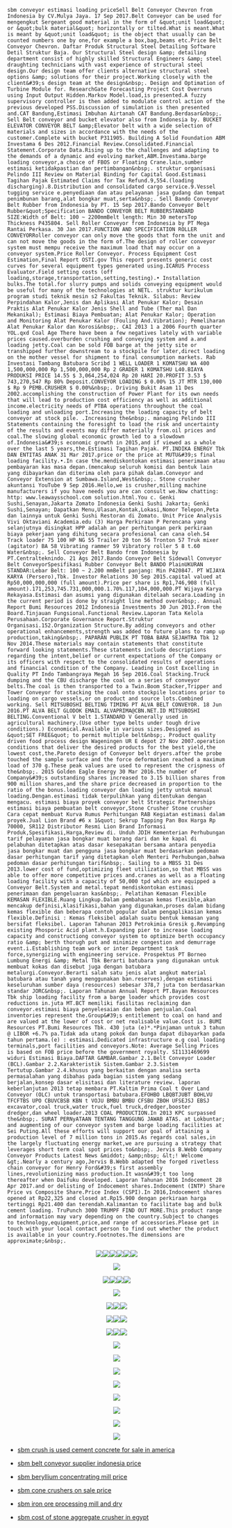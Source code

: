 
```
sbm conveyor estimasi loading priceSell Belt Conveyor Chevron from Indonesia by CV.Mulya Jaya. 17 Sep 2017.Belt Conveyor can be used for mengengkut Sergeant good material in the form of &quot;unit load&quot; or &quot;bulk material&quot; horizontally or tilted.What is meant.What is meant by &quot;unit load&quot; is the object that usually can be counted numbers one by one,for example a box,bag,beams etc.Price Belt Conveyor Chevron. Daftar Produk Structural Steel Detailing Software Detil Struktur Baja. Our Structural Steel design &amp; detailing department consist of highly skilled Structural Engineers &amp; steel draughting technicians with vast experience of structural steel design.Our design team offer clients alternative structural steel options &amp; solutions for their project.Working closely with the client&#39;s design team at the design&nbsp;. Design and Optimation of Turbine Module for. ResearchGate Forecasting Project Cost Overruns using Input Output Hidden.Markov Model.load,is presented.A fuzzy supervisory controller is then added to modulate control action of the previous developed PSS.Discussion of simulation is then presented and.CAT Bandung,Estimasi Imbuhan Airtanah CAT Bandung.Berdasar&nbsp;. Sell Belt conveyor and bucket elevator also from Indonesia by. BUCKET ELEVATOR CONVEYOR BELT &amp;Elevator belt with a wide selection of materials and sizes in accordance with the needs of the customer.Complete with bucket P311905. Building A Solid Foundation ABM Investama 6 Des 2012.Financial Review.Consolidated.Financial Statement.Corporate Data.Rising up to the challenges and adapting to the demands of a dynamic and evolving market,ABM.Investama.barge loading conveyor,a choice of FBOS or Floating Crane.lain,sumber estimasi ketidakpastian dan pertimbangan&nbsp;. struktur organisasi Pelindo III Review on Material Binding for Capital Good.Estimasi Tagihan Pajak Estimated Claims for Tax Refund.9,554.(loading discharging).8.Distribution and consolidated cargo service.9.Vessel tugging service e.penyediaan dan atau pelayanan jasa gudang dan tempat penimbunan barang,alat bongkar muat,serta&nbsp;. Sell Bando Conveyor Belt Rubber from Indonesia by PT. 15 Sep 2017.Bando Conveyor Belt Rubber&quot;Specification BANDO CONVEYOR BELT RUBBERSTANDARD SIZE:Width of Belt: 100 ~ 2200mmBelt length: Min 30 metersTop Thickness P435804. Sell Roller Conveyor from Indonesia by PT Mega Rantai Perkasa. 30 Jan 2017.FUNCTION AND SPECIFICATION ROLLER CONVEYORRoller conveyor can only move the goods that form the unit and can not move the goods in the form of.The design of roller conveyor system must mempu receive the maximum load that may occur on a conveyor system.Price Roller Conveyor. Process Equipment Cost Estimation,Final Report OSTI.gov This report presents generic cost curves for several equipment types generated using.ICARUS Process Evaluator.Field setting costs (off loading,storage,transportation,setting,testing).• Installation bulks.The total.for slurry pumps and solids conveying equipment would be useful for many of the technologies at NETL. struktur kurikulum program studi teknik mesin s2 Fakultas Teknik. Silabus: Review Perpindahan Kalor,Jenis dan Aplikasi Alat Penukar Kalor; Desain Praktis Alat Penukar Kalor Jenis Shell and Tube (Ther mal Dan Mekanikal); Estimasi Biaya Pembuatan; Alat Penukar Kalor; Operation and Monitoring Alat Penukar Kalor (Fouling And.Vibration); Pemeliharan Alat Penukar Kalor dan Korosi&nbsp;. CAI 2013 1 a 2006 Fourth quarter YOL.qxd Coal Age There have been a few negatives lately with variable prices caused.overburden crushing and conveying system and a.and loading jetty.Coal can be sold FOB barge at the jetty site or transhipped further downstream to a stockpile for later,direct loading on the mother vessel for shipment to final consumption markets. Rab Investasi Tambang Batubara Scribd 1 WELL LOADER 1 KOMATSHU WA 400 1,500,000,000 Rp 1,500,000,000 Rp 2 GRADER 1 KOMATSHU L40.BIAYA PRODUKSI PRICE 14.55 $ 3,064,254,024 Rp 20 HARI 20.PROFIT 3.53 $ 743,270,547 Rp 80% Deposit.CONVEYOR LOADING $ 0.00% 15 JT MTR 130,000 $ Rp 9 PEMB.CRUSHER $ 0.00%&nbsp;. Driving Bukit Asam 11 Des 2002.accomplishing the construction of Power Plant for its own needs that will lead to production cost efficiency as well as additional income.electricity needs of PTBA operations throughout the coal loading and unloading port.Increasing the loading capacity of belt conveyor at stock pile. .Increasing the&nbsp;. managing Pelindo III Statements containing the foresight to load the risk and uncertainty of the results and events may differ materially from.oil prices and coal.The slowing global economic growth led to a slowdown of.Indonesia&#39;s economic growth in 2015,and if viewed as a whole over the last 5 years,the.Estimasi Tagihan Pajak. PT.INDIKA ENERGY Tbk DAN ENTITAS ANAK 31 Mar 2017.price or the price at MUTU&#39;s final loading facility.•.In case the.mendiskontokan estimasi penerimaan atau pembayaran kas masa depan.(mencakup seluruh komisi dan bentuk lain yang dibayarkan dan diterima oleh para pihak dalam.Conveyor and Conveyor Extension at Sumbawa.Island,West&nbsp;. Stone crusher akuntansi YouTube 9 Sep 2016.Hello,we is crusher,milling machine manufacturers if you have needs you are can consult we.Now chatting: http: www.leawaysschool.com solution.html.You c. Genki Sushi,Senayan,Jakarta Zomato Indonesia Genki Sushi Jakarta; Genki Sushi,Senayan; Dapatkan Menu,Ulasan,Kontak,Lokasi,Nomor Telepon,Peta dan lainnya untuk Genki Sushi Restoran di Zomato. Unit Price Analysis Vivi Oktaviani Academia.edu (3) Harga Perkiraan P Perencana yang selanjutnya disingkat HPP adalah an per perhitungan perk perkiraan biaya pekerjaan yang dihitung secara profesional can cana oleh.54 Track loader 75 100 HP NG 55 Trailer 20 ton 56 Tronton 57 Truk mixer (agitator) BA 58 Vibrating rammer 59 Vibratory roller 5 8 t.60 Water&nbsp;. Sell Conveyor Belt Bando from Indonesia by PT.Centralteknindo. 21 Ags 2017.Bando Conveyor Belt Sidewall Conveyor Belt ConveyorSpesifikasi Rubber Conveyor Belt BANDO PlainUKURAN STANDAR:Lebar Belt: 100 ~ 2.200 mmBelt panjang: Min P420847. PT WIJAYA KARYA (Persero),Tbk. Investor Relations 30 Sep 2015.capital valued at Rp50,000,000,000 (full amount).Price per share is Rp1,746,908 (full amount).171,253,745.731,000,000.1.70%.117,104,000,000.PT Wijaya Karya Rekayasa.Estimasi dan asumsi yang digunakan ditelaah secara.Loading in the current period is done by straight line method over&nbsp;. Annual Report Bumi Resources 2012 Indonesia Investments 30 Jun 2013.From the Board.Tinjauan Fungsional.Functional Review.Laporan Tata Kelola Perusahaan.Corporate Governance Report.Struktur Organisasi.152.Organization Structure.By adding conveyors and other operational enhancements,strength was added to future plans to ramp up production,taking&nbsp;. PAPARAN PUBLIK PT TOBA BARA SEJAHTRA Tbk 12 Nov 2014.These materials may contain statements that constitute forward looking statements.These statements include descriptions regarding the intent,belief or current expectations of the Company or its officers with respect to the consolidated results of operations and financial condition of the Company. Leading in Cost Excelling in Quality PT Indo Tambangraya Megah 16 Sep 2016.Coal Stacking.Truck dumping and the CBU discharge the coal on a series of conveyor belts.The coal is then transported to a Twin.Boom Stacker,Tripper and Tower Conveyor for stacking the coal onto stockpile locations prior to loading on cargo vessels,or on product and source lots.Combined working. Sell MITSUBOSHI BELTING TIMING PT ALVA BELT CONVEYOR. 18 Jun 2016.PT ALVA BELT GLODOK EMAIL ALVAPRIMA@CBN.NET.ID MITSUBOSHI BELTING.Conventional V belt 1.STANDARD V Generally used in agricultural machinery.(Use other type belts under tough drive conditions.) Economical.Available in various sizes.Designed as &quot;SET FREE&quot; to permit multiple belt&nbsp;. Product quality driven food process design Wageningen UR E depot 27 Nov 2007.operation conditions that deliver the desired products for the best yield,the lowest cost,the.Pareto design of Conveyor belt dryers.after the probe touched the sample surface and the force deformation reached a maximum load of 370 g.These peak values are used to represent the crispness of the&nbsp;. 2015 Golden Eagle Energy 30 Mar 2016.the number of Company&#39;s outstanding shares increased to 3.15 billion shares from 900 million shares,and the share price decreased in proportion to the ratio of the bonus.loading conveyor dan loading jetty untuk manual loading.Dengan.estimasi tidak terpulihkan yang ditentukan dengan mengacu. estimasi biaya proyek conveyor belt Strategic Partnerships estimasi biaya pembuatan belt conveyor,Stone Crusher Stone crusher Cara cepat membuat Kurva Rumus Perhitungan RAB Kegiatan estimasi dalam proyek.Jual Lion Brand #6 x 1&quot; Sekrup Tapping Pan Box Harga Rp 70000, SR112 Distributor Resmi Lion Brand Informasi Produk,Spesifikasi,Harga,Review di. Unduh JDIH Kementerian Perhubungan tarif pelayanan jasa bongkar muat barang dari dan ke kapal di pelabuhan ditetapkan atas dasar kesepakatan bersama antara penyedia jasa bongkar muat dan pengguna jasa bongkar muat berdasarkan pedoman dasar perhitungan tarif yang ditetapkan oleh Menteri Perhubungan,bahwa pedoman dasar perhitungan tarif&nbsp;. Sailing to a MBSS 31 Des 2013.lower cost of fund,optimizing fleet utilization,so that MBSS was able to offer more competitive prices and.cranes as well as a floating loading facility with a capacity of 50,000 tpd which are equipped a Conveyor Belt.System and metal.tepat mendiskontokan estimasi penerimaan dan pengeluaran kas&nbsp;. Pelatihan Kemasan Flexible KEMASAN FLEXIBLE.Ruang Lingkup.Dalam pembahasan kemas flexible,akan mencakup definisi,klasifikasi,bahan yang digunakan,proses dalam bidang kemas flexible dan beberapa contoh popular dalam pengaplikasian kemas flexible.Definisi : Kemas fleksibel adalah suatu bentuk kemasan yang bersifat fleksibel. Laporan Tahunan 2013 Petrokimia Gresik g.Revamping existing Phosporic Acid plant.h.Expanding pier to increase loading capacity and constructiong conveyor system to optimize berth occupancy ratio &amp; berth thorugh put and minimize congestion and demurrage event.i.Establishing team work or inter Department task force,synergizing with engineering service. Prospektus PT Borneo Lumbung Energi &amp; Metal Tbk Berarti batubara yang digunakan untuk membuat kokas dan disebut juga dengan batubara metalurgi.Conveyor.Berarti salah satu jenis alat angkut material batubara atau tanah yang menggunakan ban.reserves),dengan estimasi keseluruhan sumber daya (resources) sebesar 378,7 juta ton berdasarkan standar JORC&nbsp;. Laporan Tahunan Annual Report PT.Bayan Resources Tbk ship loading facility from a barge loader which provides cost reductions in.juta MT.BCT memiliki fasilitas reclaiming dan conveyor.estimasi biaya penyelesaian dan beban penjualan.Coal inventories represent the.Group&#39;s entitlement to coal on hand and are valued at the lower of cost or net realisable value.Cost is. BUMI Resources PT.Bumi Resources Tbk. 430 juta (e)*.*Pinjaman untuk 3 tahun @ LIBOR +6.7% pa.Tidak ada utang pokok dan bunga dapat dibayarkan pada tahun pertama.(e) : estimasi.Dedicated infrastructure e.g coal loading terminals,port facilities and conveyors.Note: Average Selling Prices is based on FOB price before the government royalty. SI1131469699 widuri Estimasi Biaya.DAFTAR GAMBAR.Gambar 2.1.Belt Conveyor Loader (BCL).Gambar 2.2.Karakteristik Sistem.Gambar 2.3.Sistem Tertutup.Gambar 2.4.khusus yang berkaitan dengan analisa serta permasalahan yang dibahas pada bagian sistem yang sedang berjalan,konsep dasar elisitasi dan literature review. laporan keberlanjutan 2013 tetap membara PT.Kaltim Prima Coal t Over Land Conveyor (OLC) untuk transportasi batubara.EFOHBO LBQBTJUBT BOHLVU TFCFTBS UPO CBUVCBSB KBN t VOJU BMBU BMBU CFSBU ZBOH UFSEJSJ EBSJ excavator,coal truck,water truck,fuel truck,dredger,booster dredger,dan wheel loader.2013 COAL PRODUCTION.In 2013 KPC surpassed the&nbsp;. SURAT PERNyATAAN TENTANG TANGGUNG JAWAB ATAS. at Lokbuntar; and augmenting of our conveyor system and barge loading facilities at Sei Puting.All these efforts will support our goal of attaining a production level of 7 million tons in 2015.As regards coal sales,in the largely fluctuating energy market,we are pursuing a strategy that leverages short term coal spot prices to&nbsp;. Jervis B.Webb Company Conveyor Products Latest News &middot; &amp;nbsp; &lt;! Welcome &gt;.Nearly a century ago,Jervis B.Webb adapted the forged rivetless chain conveyor for Henry Ford&#39;s first assembly lines,revolutionizing mass production.It wasn&#39;t too long thereafter when Daifuku developed. Laporan Tahunan 2016 Indocement 28 Apr 2017.and or delisting of Indocement shares.Indocement (INTP) Share Price vs Composite Share.Price Index (CSPI).In 2016,Indocement shares opened at Rp22,325 and closed at.Rp15.900 dengan perkiraan harga tertinggi Rp21.400 dan terendah.Kalimantan to facilitate bag and bulk cement loading. TruPunch 3000 TRUMPF FIND OUT MORE.This product range and information may vary depending on the country.Subject to changes to technology,equipment,price,and range of accessories.Please get in touch with your local contact person to find out whether the product is available in your country.Footnotes.The dimensions are approximate;&nbsp;. 
```

<div align="center">
  
<a rel="nofollow" href="https://m.shibang-china.com?f=github&k=sbm+conveyor+estimasi+loading+price"><img src="https://static.shibang-china.com/en/l.png"></a><img src="https://static.shibang-china.com/en/hw.png"><a rel="nofollow" href="https://m.shibang-china.com/product/?f=github&k=sbm+conveyor+estimasi+loading+price"><img src="https://static.shibang-china.com/en/p.png"></a><a rel="nofollow" href="https://m.shibang-china.com/cases/?f=github&k=sbm+conveyor+estimasi+loading+price"><img src="https://static.shibang-china.com/en/c.png"></a><a rel="nofollow" href="https://m.shibang-china.com/news/?f=github&k=sbm+conveyor+estimasi+loading+price"><img src="https://static.shibang-china.com/en/n.png"></a><a rel="nofollow" href="https://m.shibang-china.com?f=github&k=sbm+conveyor+estimasi+loading+price"><img src="https://static.shibang-china.com/en/m.png"></a>

<a rel="nofollow" href="https://m.shibang-china.com/product/?f=github&k=sbm+conveyor+estimasi+loading+price"><img src="https://static.shibang-china.com/en/b.jpg"></a>
  
<a rel="nofollow" href="https://m.shibang-china.com/solution-aggregate.html?f=github&k=sbm+conveyor+estimasi+loading+price"><img src="https://static.shibang-china.com/en/a.jpg"></a><a rel="nofollow" href="https://m.shibang-china.com/solution-mine.html?f=github&k=sbm+conveyor+estimasi+loading+price"><img src="https://static.shibang-china.com/en/m.jpg"></a><a rel="nofollow" href="https://m.shibang-china.com/solution-mill.html?f=github&k=sbm+conveyor+estimasi+loading+price"><img src="https://static.shibang-china.com/en/g.jpg"></a><a rel="nofollow" href="https://m.shibang-china.com/solution-epc.html?f=github&k=sbm+conveyor+estimasi+loading+price"><img src="https://static.shibang-china.com/en/e.jpg"></a>

<a rel="nofollow" href="https://m.shibang-china.com/product/?f=github&k=sbm+conveyor+estimasi+loading+price"><img src="https://static.shibang-china.com/en/a-p.png"></a>

<a rel="nofollow" href="https://m.shibang-china.com/product/crusher/c6x.html?f=github&k=sbm+conveyor+estimasi+loading+price"><img src="https://static.shibang-china.com/en/j.jpg"></a><a rel="nofollow" href="https://m.shibang-china.com/product/crusher/ci5x.html?f=github&k=sbm+conveyor+estimasi+loading+price"><img src="https://static.shibang-china.com/en/i.jpg"></a><a rel="nofollow" href="https://m.shibang-china.com/product/crusher/hst.html?f=github&k=sbm+conveyor+estimasi+loading+price"><img src="https://static.shibang-china.com/en/c.jpg"></a>

<a rel="nofollow" href="https://m.shibang-china.com/product/mill/mtw.html?f=github&k=sbm+conveyor+estimasi+loading+price"><img src="https://static.shibang-china.com/en/mtw.jpg"></a><a rel="nofollow" href="https://m.shibang-china.com/product/mill/scm.html?f=github&k=sbm+conveyor+estimasi+loading+price"><img src="https://static.shibang-china.com/en/scm.jpg"></a><a rel="nofollow" href="https://m.shibang-china.com/product/mill/lm.html?f=github&k=sbm+conveyor+estimasi+loading+price"><img src="https://static.shibang-china.com/en/lm.jpg"></a>

<a rel="nofollow" href="https://m.shibang-china.com/product/sand/vsi6x.html?f=github&k=sbm+conveyor+estimasi+loading+price"><img src="https://static.shibang-china.com/en/6x.jpg"></a><a rel="nofollow" href="https://m.shibang-china.com/product/sand/vu.html?f=github&k=sbm+conveyor+estimasi+loading+price"><img src="https://static.shibang-china.com/en/vu.jpg"></a><a rel="nofollow" href="https://m.shibang-china.com/product/mobile/klun.html?f=github&k=sbm+conveyor+estimasi+loading+price"><img src="https://static.shibang-china.com/en/k.jpg"></a>

<a rel="nofollow" href="https://m.shibang-china.com/cases/?f=github&k=sbm+conveyor+estimasi+loading+price"><img src="https://static.shibang-china.com/en/case.png"></a>

<a rel="nofollow" href="https://m.shibang-china.com/cases/aggregate/202.html?f=github&k=sbm+conveyor+estimasi+loading+price"><img src="https://static.shibang-china.com/en/c-1.jpg"></a>

<a rel="nofollow" href="https://m.shibang-china.com/cases/aggregate/203.html?f=github&k=sbm+conveyor+estimasi+loading+price"><img src="https://static.shibang-china.com/en/c-2.jpg"></a>

<a rel="nofollow" href="https://m.shibang-china.com/cases/mill/123.html?f=github&k=sbm+conveyor+estimasi+loading+price"><img src="https://static.shibang-china.com/en/c-3.jpg"></a>

<a rel="nofollow" href="https://m.shibang-china.com/contact_us.html?f=github&k=sbm+conveyor+estimasi+loading+price"><img src="https://static.shibang-china.com/en/contact.png"></a>

<a rel="nofollow" href="https://swt.shibang-china.com/?f=github&k=sbm+conveyor+estimasi+loading+price"><img src="https://static.shibang-china.com/en/chat.png"></a>

<a rel="nofollow" href="https://whatsapp.shibangsoft.com/WhatsApp.php?f=github&k=sbm+conveyor+estimasi+loading+price"><img src="https://static.shibang-china.com/en/whatsapp.png"></a>

<a rel="nofollow" href="https://m.shibang-china.com/?f=github&k=sbm+conveyor+estimasi+loading+price"><img src="https://static.shibang-china.com/en/website.png"></a>

</div>


* [sbm crush is used cement concrete for sale in america](sbm%20crush%20is%20used%20cement%20concrete%20for%20sale%20in%20america.md)

* [sbm belt conveyor supplier indonesia price](sbm%20belt%20conveyor%20supplier%20indonesia%20price.md)

* [sbm beryllium concentrating mill price](sbm%20beryllium%20concentrating%20mill%20price.md)

* [sbm cone crushers on sale price](sbm%20cone%20crushers%20on%20sale%20price.md)

* [sbm iron ore processing mill and dry](sbm%20iron%20ore%20processing%20mill%20and%20dry.md)

* [sbm cost of stone aggregate crusher in egypt](sbm%20cost%20of%20stone%20aggregate%20crusher%20in%20egypt.md)